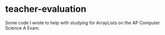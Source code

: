 # teacher-evaluation
Some code I wrote to help with studying for ArrayLists on the AP Computer Science A Exam.
